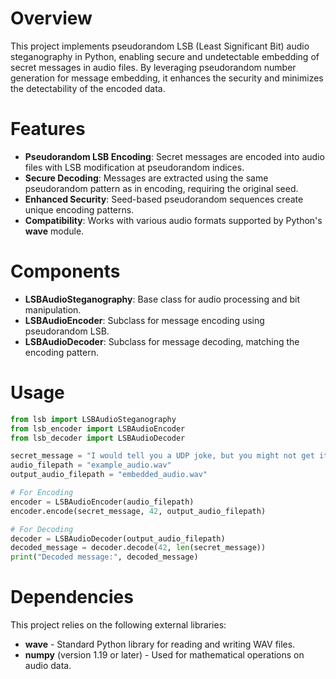 # Overview 
This project implements pseudorandom LSB (Least Significant Bit) audio steganography in Python,
enabling secure and undetectable embedding of secret messages in audio files. By leveraging pseudorandom number generation for message embedding,
it enhances the security and minimizes the detectability of the encoded data.

# Features
- **Pseudorandom LSB Encoding**: Secret messages are encoded into audio files with LSB modification at pseudorandom indices.
- **Secure Decoding**: Messages are extracted using the same pseudorandom pattern as in encoding, requiring the original seed.
- **Enhanced Security**: Seed-based pseudorandom sequences create unique encoding patterns.
- **Compatibility**: Works with various audio formats supported by Python's **wave** module.


# Components
- **LSBAudioSteganography**: Base class for audio processing and bit manipulation.
- **LSBAudioEncoder**: Subclass for message encoding using pseudorandom LSB.
- **LSBAudioDecoder**: Subclass for message decoding, matching the encoding pattern.

# Usage 
```python
from lsb import LSBAudioSteganography
from lsb_encoder import LSBAudioEncoder
from lsb_decoder import LSBAudioDecoder

secret_message = "I would tell you a UDP joke, but you might not get it."
audio_filepath = "example_audio.wav"
output_audio_filepath = "embedded_audio.wav"

# For Encoding
encoder = LSBAudioEncoder(audio_filepath)
encoder.encode(secret_message, 42, output_audio_filepath)

# For Decoding
decoder = LSBAudioDecoder(output_audio_filepath)
decoded_message = decoder.decode(42, len(secret_message))
print("Decoded message:", decoded_message)
```

# Dependencies
This project relies on the following external libraries:

- **wave** - Standard Python library for reading and writing WAV files.
- **numpy** (version 1.19 or later) - Used for mathematical operations on audio data.
